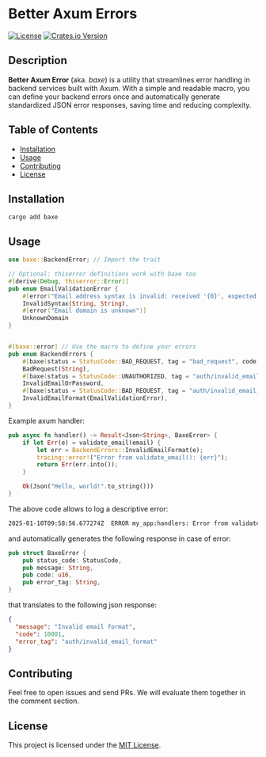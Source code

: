 # Better Axum Errors

[![License](https://img.shields.io/badge/license-MIT-blue.svg)](LICENSE)
[![Crates.io Version](https://img.shields.io/crates/v/baxe)](https://crates.io/crates/baxe)

## Description

**Better Axum Error** (aka. _baxe_) is a utility that streamlines error handling in backend services built with Axum. With a simple and readable macro, you can define your backend errors once and automatically generate standardized JSON error responses, saving time and reducing complexity.

## Table of Contents

- [Installation](#installation)
- [Usage](#usage)
- [Contributing](#contributing)
- [License](#license)

## Installation

```
cargo add baxe
```

## Usage

```rust
use baxe::BackendError; // Import the trait

// Optional: thiserror definitions work with baxe too 
#[derive(Debug, thiserror::Error)]
pub enum EmailValidationError {
    #[error("Email address syntax is invalid: received '{0}', expected value matching '{1}'")]
    InvalidSyntax(String, String),
    #[error("Email domain is unknown")]
    UnknownDomain
}


#[baxe::error] // Use the macro to define your errors
pub enum BackendErrors {
    #[baxe(status = StatusCode::BAD_REQUEST, tag = "bad_request", code = 400, message = "Bad request: {0}")]
    BadRequest(String),
    #[baxe(status = StatusCode::UNAUTHORIZED, tag = "auth/invalid_email_or_password", code = 10_000, message = "Invalid email or password")]
    InvalidEmailOrPassword,
    #[baxe(status = StatusCode::BAD_REQUEST, tag = "auth/invalid_email_format", code = 10_001, message = "Invalid email format: {0}")]
    InvalidEmailFormat(EmailValidationError),
}
```

Example axum handler:

```rust
pub async fn handler() -> Result<Json<String>, BaxeError> {
    if let Err(e) = validate_email(email) {
        let err = BackendErrors::InvalidEmailFormat(e);
        tracing::error!("Error from validate_email(): {err}");
        return Err(err.into());
    }

    Ok(Json("Hello, world!".to_string()))
}
```

The above code allows to log a descriptive error:

```bash
2025-01-10T09:58:56.677274Z  ERROR my_app:handlers: Error from validate_email(): Invalid email format: Email address syntax is invalid: received 'example.com', expected value matching '^[^@]+@[^@]+\.[^@]+$'"
```

and automatically generates the following response in case of error:

```rust
pub struct BaxeError {
    pub status_code: StatusCode,
    pub message: String,
    pub code: u16,
    pub error_tag: String,
}
```

that translates to the following json response:

```json
{
  "message": "Invalid email format",
  "code": 10001,
  "error_tag": "auth/invalid_email_format"
}
```

## Contributing

Feel free to open issues and send PRs. We will evaluate them together in the comment section.

## License

This project is licensed under the [MIT License](LICENSE).
